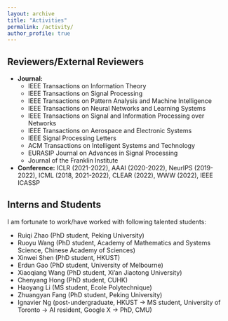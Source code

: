 ```yaml
---
layout: archive
title: "Activities"
permalink: /activity/
author_profile: true
---
```


Reviewers/External Reviewers
---
* **Journal:** 
    * IEEE Transactions on Information Theory
    * IEEE Transactions on Signal Processing 
    * IEEE Transactions on Pattern Analysis and Machine Intelligence
    * IEEE Transactions on Neural Networks and Learning Systems
    * IEEE Transactions on Signal and Information Processing over Networks
    * IEEE Transactions on Aerospace and Electronic Systems
    * IEEE Signal Processing Letters
    * ACM Transactions on Intelligent Systems and Technology
    * EURASIP Journal on Advances in Signal Processing
    * Journal of the Franklin Institute
* **Conference:** ICLR (2021-2022), AAAI (2020-2022), NeurIPS (2019-2022), ICML (2018, 2021-2022), CLEAR (2022), WWW (2022), IEEE ICASSP

Interns and Students 
---
I am fortunate to work/have worked with following talented students:

* Ruiqi Zhao (PhD student, Peking University)
* Ruoyu Wang (PhD student, Academy of Mathematics and Systems Science, Chinese Academy of Sciences)
* Xinwei Shen (PhD student, HKUST)
* Erdun Gao (PhD student, University of Melbourne)
* Xiaoqiang Wang (PhD student, Xi’an Jiaotong University)
* Chenyang Hong (PhD student, CUHK)
* Haoyang Li (MS student, Ecole Polytechnique)
* Zhuangyan Fang (PhD student, Peking University)
* Ignavier Ng (post-undergraduate, HKUST -> MS student, University of Toronto -> AI resident, Google X -> PhD, CMU)
